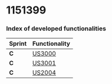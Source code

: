 **1151399**
===============================


### Index of developed functionalities ###


| Sprint | Functionality     |
|--------|--------------------|
| **C**  | [US3000](../../US3000/EngineeringProcess.md)| 
| **C**  | [US3001](../../US3001/EngineeringProcess.md)| 
| **C**  | [US2004](../../US2004/EngineeringProcess.md)| 